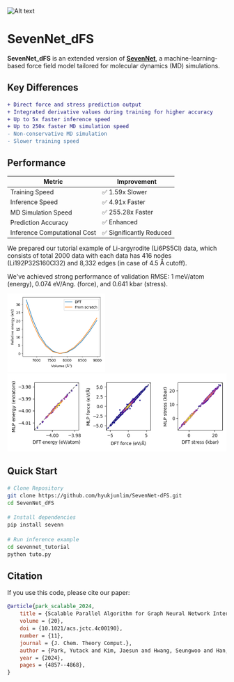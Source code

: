 
<img src="SevenNet_logo.png" alt="Alt text" height="180">

# SevenNet_dFS

**SevenNet_dFS** is an extended version of [**SevenNet**](https://github.com/MDIL-SNU/SevenNet), a machine-learning-based force field model tailored for molecular dynamics (MD) simulations.

## Key Differences

```diff
+ Direct force and stress prediction output
+ Integrated derivative values during training for higher accuracy
+ Up to 5x faster inference speed
+ Up to 250x faster MD simulation speed
- Non-conservative MD simulation
- Slower training speed
```

## Performance

| Metric                      | Improvement         |
|-----------------------------|---------------------|
| Training Speed         | ✅ 1.59x Slower      |
| Inference Speed         | ✅ 4.91x Faster      |
| MD Simulation Speed         | ✅ 255.28x Faster      |
| Prediction Accuracy         | ✅ Enhanced         |
| Inference Computational Cost| ✅ Significantly Reduced |

We prepared our tutorial example of Li-argyrodite (Li6PS5Cl) data, which consists of total 2000 data with each data has 416 nodes (Li192P32S160Cl32) and 8,332 edges (in case of 4.5 Å cutoff).

We've achieved strong performance of validation RMSE: 1 meV/atom (energy), 0.074 eV/Ang. (force), and 0.641 kbar (stress).

<img src="sevennet_tutorial/results/reference/eos_curve_base_full5.png" alt="Alt text" height="180">
<img src="sevennet_tutorial/results/reference/parity_plot_base_full5.png" alt="Alt text" height="180">

## Quick Start

```bash
# Clone Repository
git clone https://github.com/hyukjunlim/SevenNet-dFS.git
cd SevenNet_dFS

# Install dependencies
pip install sevenn

# Run inference example
cd sevennet_tutorial
python tuto.py
```

## Citation<a name="citation"></a>

If you use this code, please cite our paper:
```bibtex
@article{park_scalable_2024,
	title = {Scalable Parallel Algorithm for Graph Neural Network Interatomic Potentials in Molecular Dynamics Simulations},
	volume = {20},
	doi = {10.1021/acs.jctc.4c00190},
	number = {11},
	journal = {J. Chem. Theory Comput.},
	author = {Park, Yutack and Kim, Jaesun and Hwang, Seungwoo and Han, Seungwu},
	year = {2024},
	pages = {4857--4868},
}
```